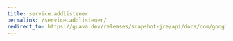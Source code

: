 ```yaml
---
title: service.addlistener
permalink: /service.addlistener/
redirect_to: https://guava.dev/releases/snapshot-jre/api/docs/com/google/common/util/concurrent/Service.html#addListener-com.google.common.util.concurrent.Service.Listener-java.util.concurrent.Executor-
---
```

